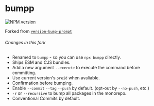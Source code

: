 # bumpp

[![NPM version](https://img.shields.io/npm/v/bumpp?color=a1b858&label=)](https://www.npmjs.com/package/bumpp)

Forked from [`version-bump-prompt`](https://github.com/JS-DevTools/version-bump-prompt)

###### Changes in this fork

- Renamed to `bumpp` - so you can use `npx bumpp` directly.
- Ships ESM and CJS bundles.
- Add a new argument `--execute` to execute the command before committing.
- Use current version's `preid` when avaliable.
- Confirmation before bumping.
- Enable `--commit` `--tag` `--push` by default. (opt-out by `--no-push`, etc.)
- `-r` or `--recursive` to bump all packages in the monorepo.
- Conventional Commits by default. 
